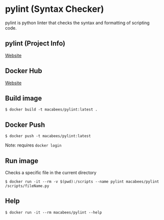 # pylint (Syntax Checker)
pylint is python linter that checks the syntax and formatting of scripting code.

## pylint (Project Info)
[Website](https://www.pylint.org)

## Docker Hub
[Website](https://hub.docker.com/r/macabees/pylint/)

## Build image
`$ docker build -t macabees/pylint:latest .`

## Docker Push
`$ docker push -t macabees/pylint:latest`

Note: requires `docker login`

## Run image
Checks a specific file in the current directory

`$ docker run -it --rm -v $(pwd):/scripts --name pylint macabees/pylint /scripts/fileName.py`

## Help
`$ docker run -it --rm macabees/pylint --help`
